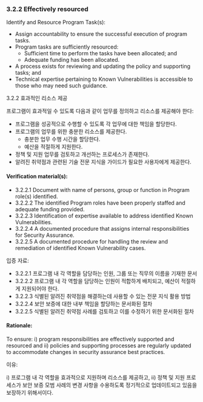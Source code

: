 ### 3.2.2	Effectively resourced

Identify and Resource Program Task(s):
* Assign accountability to ensure the successful execution of program tasks. 
* Program tasks are sufficiently resourced:
  * Sufficient time to perform the tasks have been allocated; and
  * Adequate funding has been allocated.
* A process exists for reviewing and updating the policy and supporting tasks; and
* Technical expertise pertaining to Known Vulnerabilities is accessible to those who may need such guidance. 

3.2.2 효과적인 리소스 제공

프로그램이 효과적일 수 있도록 다음과 같이 업무를 정의하고 리소스를 제공해야 한다:

* 프로그램을 성공적으로 수행할 수 있도록 각 업무에 대한 책임을 할당한다.
* 프로그램의 업무를 위한 충분한 리소스를 제공한다.
  * 충분한 업무 수행 시간을 할당한다.
  * 예산을 적절하게 지원한다.
* 정책 및 지원 업무를 검토하고 개선하는 프로세스가 존재한다.
* 알려진 취약점과 관련된 기술 전문 지식을 가이드가 필요한 사용자에게 제공한다. 

#### Verification material(s):
* 3.2.2.1 Document with name of persons, group or function in Program role(s) identified.
* 3.2.2.2 The identified Program roles have been properly staffed and adequate funding provided.
* 3.2.2.3 Identification of expertise available to address identified Known Vulnerabilities.
* 3.2.2.4 A documented procedure that assigns internal responsibilities for Security Assurance.
* 3.2.2.5 A documented procedure for handling the review and remediation of identified Known Vulnerability cases.

입증 자료:

* 3.2.2.1 프로그램 내 각 역할을 담당하는 인원, 그룹 또는 직무의 이름을 기재한 문서
* 3.2.2.2 프로그램 내 각 역할을 담당하는 인원이 적합하게 배치되고, 예산이 적절하게 지원되어야 한다.
* 3.2.2.3 식별된 알려진 취약점을 해결하는데 사용할 수 있는 전문 지식 활용 방법
* 3.2.2.4 보안 보증에 대한 내부 책임을 할당하는 문서화된 절차
* 3.2.2.5 식별된 알려진 취약점 사례를 검토하고 이를 수정하기 위한 문서화된 절차


#### Rationale:
To ensure: i) program responsibilities are effectively supported and resourced and ii) policies and supporting processes are regularly updated to accommodate changes in security assurance best practices.

이유:

i) 프로그램 내 각 역할을 효과적으로 지원하며 리소스를 제공하고, ii) 정책 및 지원 프로세스가 보안 보증 모범 사례의 변경 사항을 수용하도록 정기적으로 업데이트되고 있음을 보장하기 위해서이다.

